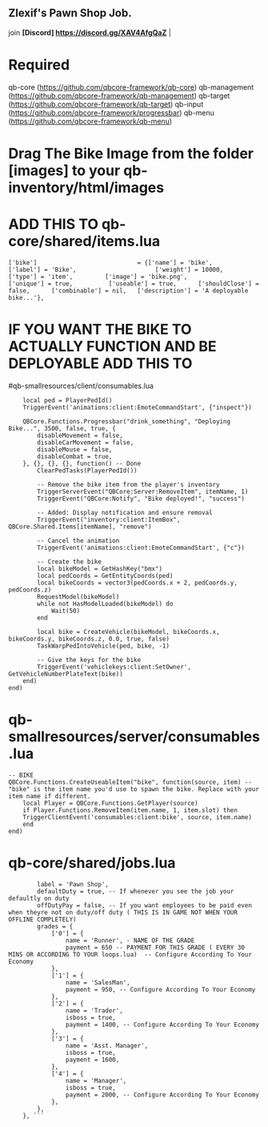 ## Zlexif's Pawn Shop Job.
join **[Discord] https://discord.gg/XAV4AfgQaZ** |

# Required
qb-core (https://github.com/qbcore-framework/qb-core)
qb-management (https://github.com/qbcore-framework/qb-management)
qb-target (https://github.com/qbcore-framework/qb-target)
qb-input (https://github.com/qbcore-framework/progressbar)
qb-menu (https://github.com/qbcore-framework/qb-menu)

# Drag The Bike Image from the folder [images] to your qb-inventory/html/images

# ADD THIS TO **qb-core/shared/items.lua**
    ['bike']                            = {['name'] = 'bike',                              ['label'] = 'Bike',                      ['weight'] = 10000,        ['type'] = 'item',         ['image'] = 'bike.png',                   ['unique'] = true,          ['useable'] = true,      ['shouldClose'] = false,      ['combinable'] = nil,   ['description'] = 'A deployable bike...'},

# IF YOU WANT THE BIKE TO ACTUALLY FUNCTION AND BE DEPLOYABLE ADD THIS TO
#qb-smallresources/client/consumables.lua
```RegisterNetEvent('consumables:client:bike', function(itemName)
    local ped = PlayerPedId()
    TriggerEvent('animations:client:EmoteCommandStart', {"inspect"})

    QBCore.Functions.Progressbar("drink_something", "Deploying Bike...", 3500, false, true, {
        disableMovement = false,
        disableCarMovement = false,
        disableMouse = false,
        disableCombat = true,
    }, {}, {}, {}, function() -- Done
        ClearPedTasks(PlayerPedId())

        -- Remove the bike item from the player's inventory
        TriggerServerEvent("QBCore:Server:RemoveItem", itemName, 1)
        TriggerEvent("QBCore:Notify", "Bike deployed!", "success")

        -- Added: Display notification and ensure removal
        TriggerEvent("inventory:client:ItemBox", QBCore.Shared.Items[itemName], "remove")

        -- Cancel the animation
        TriggerEvent('animations:client:EmoteCommandStart', {"c"})

        -- Create the bike
        local bikeModel = GetHashKey("bmx")
        local pedCoords = GetEntityCoords(ped)
        local bikeCoords = vector3(pedCoords.x + 2, pedCoords.y, pedCoords.z)
        RequestModel(bikeModel)
        while not HasModelLoaded(bikeModel) do
            Wait(50)
        end

        local bike = CreateVehicle(bikeModel, bikeCoords.x, bikeCoords.y, bikeCoords.z, 0.0, true, false)
        TaskWarpPedIntoVehicle(ped, bike, -1)

        -- Give the keys for the bike
        TriggerEvent('vehiclekeys:client:SetOwner', GetVehicleNumberPlateText(bike))
    end)
end)
```

# qb-smallresources/server/consumables.lua
```
-- BIKE
QBCore.Functions.CreateUseableItem("bike", function(source, item) -- "bike" is the item name you'd use to spawn the bike. Replace with your item name if different.
    local Player = QBCore.Functions.GetPlayer(source)
    if Player.Functions.RemoveItem(item.name, 1, item.slot) then
    TriggerClientEvent('consumables:client:bike', source, item.name)
    end
end)
```
# **qb-core/shared/jobs.lua**
```   ['pawn'] = {
		label = 'Pawn Shop',
		defaultDuty = true, -- If whenever you see the job your defaultly on duty
		offDutyPay = false, -- If you want employees to be paid even when theyre not on duty/off duty ( THIS IS IN GAME NOT WHEN YOUR OFFLINE COMPLETELY)
		grades = {
            ['0'] = {
                name = 'Runner', - NAME OF THE GRADE
                payment = 650 -- PAYMENT FOR THIS GRADE ( EVERY 30 MINS OR ACCORDING TO YOUR loops.lua)  -- Configure According To Your Economy
            },
            ['1'] = {
                name = 'SalesMan',
                payment = 950, -- Configure According To Your Economy
            },
            ['2'] = {
                name = 'Trader',
                isboss = true,
                payment = 1400, -- Configure According To Your Economy
            },
            ['3'] = {
                name = 'Asst. Manager',
                isboss = true,
                payment = 1600,
            },
            ['4'] = {
                name = 'Manager',
                isboss = true,
                payment = 2000, -- Configure According To Your Economy
            },
        },
	}, ```